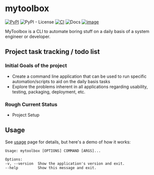# mytoolbox

[![PyPI](https://img.shields.io/pypi/v/mytoolbox)](https://pypi.org/project/mytoolbox/)
![PyPI - License](https://img.shields.io/pypi/l/mytoolbox)
[![CI](https://github.com/willie-cadete/mytoolbox/actions/workflows/ci.yml/badge.svg)](https://github.com/willie-cadete/mytoolbox/actions/workflows/ci.yml)
![Docs](https://github.com/willie-cadete/mytoolbox/actions/workflows/pages/pages-build-deployment/badge.svg)
[![image](https://img.shields.io/pypi/pyversions/mytoolbox.svg)](https://python.org/pypi/mytoolbox)

MyToolbox is a CLI to automate boring stuff on a daily basis of a system engineer or developer.

## Project task tracking / todo list

### Initial Goals of the project

-   Create a command line application that can be used to run specific automation/scripts to aid on the daily basis tasks
-   Explore the problems inherent in all applications regarding
    usability, testing, packaging, deployment, etc.

### Rough Current Status

-   Project Setup

## Usage

See [usage](https://#) page
for details, but here\'s a demo of how it works:

    Usage: mytoolbox [OPTIONS] COMMAND [ARGS]...

    Options:
    -v, --version  Show the application's version and exit.
    --help         Show this message and exit.
